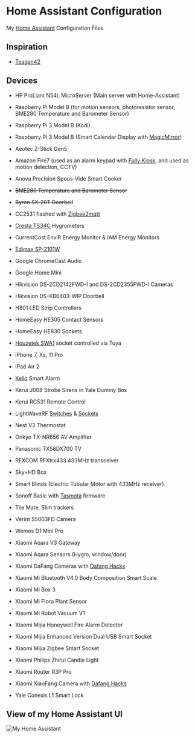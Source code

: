 # Home Assistant Configuration

My [Home Assistant](https://home-assistant.io/) Configuration Files

## Inspiration

- [Teagan42](https://github.com/Teagan42/HomeAssistantConfig)

## Devices

- HP ProLiant N54L MicroServer (Main server with Home-Assistant)
- Raspberry Pi Model B (for motion sensors, photoresistor sensor, BME280 Temperature and Barometer Sensor)
- Raspberry Pi 3 Model B (Kodi)
- Raspberry Pi 3 Model B (Smart Calendar Display with [MagicMirror](https://github.com/MichMich/MagicMirror))

- Aeotec Z-Stick Gen5
- Amazon Fire7 (used as an alarm keypad with [Fully Kiosk](https://fully-kiosk.com), and used as motion detection, CCTV)
- Anova Precision Spous-Vide Smart Cooker
- ~~BME280 Temperature and Barometer Sensor~~
- ~~Byron SX-20T Doorbell~~
- CC2531 flashed with [Zigbee2mqtt](https://www.zigbee2mqtt.io/)
- [Cresta TS34C](https://www.conrad-electronic.co.uk/ce/en/product/672148/5-Channel-TS34C-Wireless-Thermo-Hygro-Sensor) Hygrometers
- CurrentCost EnviR Energy Monitor & IAM Energy Monitors
- [Edimax SP-2101W](https://www.amazon.co.uk/Edimax-Switch-Intelligent-Energy-Management/dp/B00T647F2C/)
- Google ChromeCast Audio
- Google Home Mini
- Hikvision DS-2CD2142FWD-I and DS-2CD2355FWD-I Cameras
- Hikvision DS-KB6403-WIP Doorbell
- H801 LED Strip Controllers
- HomeEasy HE305 Contact Sensors
- HomeEasy HE830 Sockets
- [Houzetek SWA1](https://www.houzetek.com/product-wifi-smart-plug-uk) socket controlled via Tuya
- iPhone 7, Xs, 11 Pro
- iPad Air 2
- [Kello](https://www.getkello.com/) Smart Alarm
- Kerui J008 Strobe Sirens in Yale Dummy Box
- Kerui RC531 Remote Control
- LightWaveRF [Switches](https://lightwaverf.com/products/smart-dimmer-2-gang?variant=16341551480921) & [Sockets](https://lightwaverf.com/products/basic-remote-on-off-socket-kit)
- Nest V3 Thermostat
- Onkyo TX-NR656 AV Amplifier
- Panasonic TX58DX700 TV
- RFXCOM RFXtrx433 433MHz transceiver
- Sky+HD Box
- Smart Blinds (Electric Tubular Motor with 433MHz receiver)
- Sonoff Basic with [Tasmota](https://github.com/arendst/Sonoff-Tasmota) firmware
- Tile Mate, Slim trackers
- Verint S5003FD Camera
- Wemos D1 Mini Pro
- Xiaomi Aqara V3 Gateway
- Xiaomi Aqara Sensors (Hygro, window/door)
- Xiaomi DaFang Cameras with [Dafang Hacks](https://github.com/EliasKotlyar/Xiaomi-Dafang-Hacks)
- Xiaomi Mi Bluetooth V4.0 Body Composition Smart Scale
- Xiaomi Mi Box 3
- Xiaomi Mi Flora Plant Sensor
- Xiaomi Mi Robot Vacuum V1
- Xiaomi Mijia Honeywell Fire Alarm Detector
- Xiaomi Mijia Enhanced Version Dual USB Smart Socket
- Xiaomi Mijia Zigbee Smart Socket
- Xiaomi Philips Zhirui Candle Light
- Xiaomi Router R3P Pro
- Xiaomi XiaoFang Camera with [Dafang Hacks](https://github.com/EliasKotlyar/Xiaomi-Dafang-Hacks)
- Yale Conexis L1 Smart Lock

## View of my Home Assistant UI
![My Home Assistant](http://www.lolorpi.com/wordpress/wp-content/uploads/2018/08/HA_UI_Example.png)